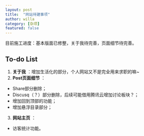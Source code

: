 ```yaml
---
layout: post
title:  "网站待建事项"
author: willa
category: [杂项]
featured: false
---
```


目前施工进度：基本版面已修整，关于我待完善，页面细节待完善。

## To-do List
1. **关于我** ：增加生活化的部分，个人网站又不是完全用来求职的嘛~
2. **Post页面细节** ：
  - Share部分删除；
  - Discusq（？）部分删除，后续可能借用腾讯云增加讨论板块？；
  - 增加回到顶部的功能；
  - 增加悬浮目录部分；
3. **网站主页** ：
  - 访客统计功能。


